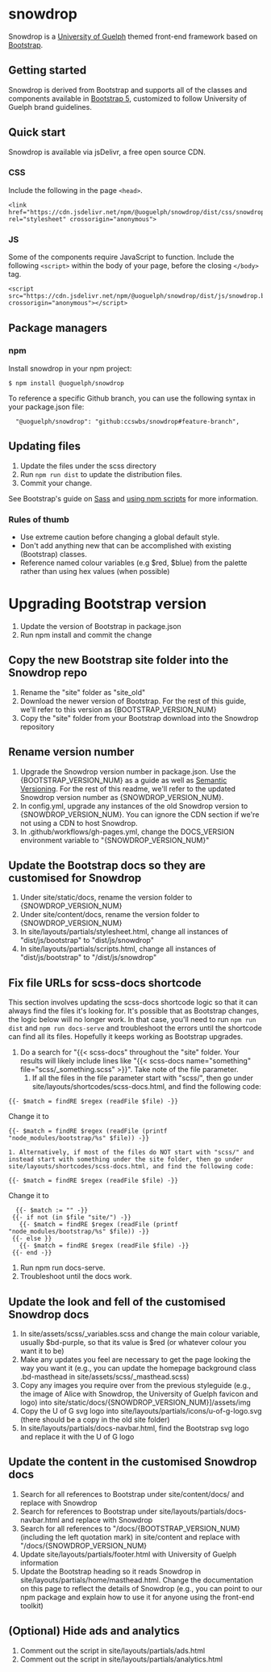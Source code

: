 # snowdrop

Snowdrop is a [University of Guelph](https://www.uoguelph.ca/) themed
front-end framework based on [Bootstrap](https://getbootstrap.com/).

## Getting started

Snowdrop is derived from Bootstrap and supports all of the classes and components available 
in [Bootstrap 5](https://getbootstrap.com/docs/5.1/getting-started/introduction/), customized
to follow University of Guelph brand guidelines.

## Quick start

Snowdrop is available via jsDelivr, a free open source CDN. 

### CSS

Include the following in the page `<head>`.

```  
<link href="https://cdn.jsdelivr.net/npm/@uoguelph/snowdrop/dist/css/snowdrop.min.css" rel="stylesheet" crossorigin="anonymous">
```

### JS

Some of the components require JavaScript to function. Include the
following `<script>` within the body of your page, before the closing
`</body>` tag.

```
<script src="https://cdn.jsdelivr.net/npm/@uoguelph/snowdrop/dist/js/snowdrop.bundle.min.js" crossorigin="anonymous"></script>
```

## Package managers

### npm

Install snowdrop in your npm project:

```
$ npm install @uoguelph/snowdrop
```

To reference a specific Github branch, you can use the following syntax in your package.json file:
 ```
   "@uoguelph/snowdrop": "github:ccswbs/snowdrop#feature-branch",
 ```

 ## Updating files

 1. Update the files under the scss directory
 2. Run `npm run dist` to update the distribution files.
 3. Commit your change.

 See Bootstrap's guide on [Sass](https://getbootstrap.com/docs/5.2/customize/sass/) and [using npm scripts](https://getbootstrap.com/docs/5.2/getting-started/contribute/#using-npm-scripts) for more information.

 ### Rules of thumb

 - Use extreme caution before changing a global default style.
 - Don't add anything new that can be accomplished with existing (Bootstrap) classes.
 - Reference named colour variables (e.g $red, $blue) from the palette rather than using hex values (when possible)

 # Upgrading Bootstrap version

 1. Update the version of Bootstrap in package.json
 1. Run npm install and commit the change

 ## Copy the new Bootstrap site folder into the Snowdrop repo
 1. Rename the "site" folder as "site_old"
 1. Download the newer version of Bootstrap. For the rest of this guide, we'll refer to this version as {BOOTSTRAP_VERSION_NUM}
 1. Copy the "site" folder from your Bootstrap download into the Snowdrop repository

 ## Rename version number
 1. Upgrade the Snowdrop version number in package.json. Use the {BOOTSTRAP_VERSION_NUM} as a guide as well as [Semantic Versioning](https://semver.org). For the rest of this readme, we'll refer to the updated Snowdrop version number as {SNOWDROP_VERSION_NUM}.
 1. In config.yml, upgrade any instances of the old Snowdrop version to {SNOWDROP_VERSION_NUM}. You can ignore the CDN section if we're not using a CDN to host Snowdrop.
 1. In .github/workflows/gh-pages.yml, change the DOCS_VERSION environment variable to "{SNOWDROP_VERSION_NUM}"

 ## Update the Bootstrap docs so they are customised for Snowdrop
 1. Under site/static/docs, rename the version folder to {SNOWDROP_VERSION_NUM}
 1. Under site/content/docs, rename the version folder to {SNOWDROP_VERSION_NUM}
 1. In site/layouts/partials/stylesheet.html, change all instances of "dist/js/bootstrap" to "dist/js/snowdrop"
 1. In site/layouts/partials/scripts.html, change all instances of "dist/js/bootstrap" to "/dist/js/snowdrop"

 ## Fix file URLs for scss-docs shortcode
This section involves updating the scss-docs shortcode logic so that it can always find the files it's looking for. It's possible that as Bootstrap changes, the logic below will no longer work. In that case, you'll need to run `npm run dist` and `npm run docs-serve` and troubleshoot the errors until the shortcode can find all its files. Hopefully it keeps working as Bootstrap upgrades.

 1. Do a search for "{{< scss-docs" throughout the "site" folder. Your results will likely include lines like "{{< scss-docs name="something" file="scss/_something.scss" >}}". Take note of the file parameter.
    1. If all the files in the file parameter start with "scss/", then go under site/layouts/shortcodes/scss-docs.html, and find the following code:
 ```
 {{- $match = findRE $regex (readFile $file) -}}
 ```
 Change it to
 ```
 {{- $match = findRE $regex (readFile (printf "node_modules/bootstrap/%s" $file)) -}}
 ```
    1. Alternatively, if most of the files do NOT start with "scss/" and instead start with something under the site folder, then go under site/layouts/shortcodes/scss-docs.html, and find the following code:
 ```
 {{- $match = findRE $regex (readFile $file) -}}
 ```
 Change it to
 ```
   {{- $match := "" -}}
  {{- if not (in $file "site/") -}}
    {{- $match = findRE $regex (readFile (printf "node_modules/bootstrap/%s" $file)) -}}
  {{- else }}
    {{- $match = findRE $regex (readFile $file) -}}
  {{- end -}}
 ```

1. Run npm run docs-serve.
1. Troubleshoot until the docs work.

## Update the look and fell of the customised Snowdrop docs
1. In site/assets/scss/_variables.scss and change the main colour variable, usually $bd-purple, so that its value is $red (or whatever colour you want it to be)
1. Make any updates you feel are necessary to get the page looking the way you want it (e.g., you can update the homepage background class .bd-masthead in site/assets/scss/_masthead.scss)
1. Copy any images you require over from the previous styleguide (e.g., the image of Alice with Snowdrop, the University of Guelph favicon and logo) into site/static/docs/{SNOWDROP_VERSION_NUM}]/assets/img
1. Copy the U of G svg logo into site/layouts/partials/icons/u-of-g-logo.svg (there should be a copy in the old site folder)
1. In site/layouts/partials/docs-navbar.html, find the Bootstrap svg logo and replace it with the U of G logo

## Update the content in the customised Snowdrop docs
1. Search for all references to Bootstrap under site/content/docs/ and replace with Snowdrop
1. Search for references to Bootstrap under site/layouts/partials/docs-navbar.html and replace with Snowdrop 
1. Search for all references to "/docs/{BOOTSTRAP_VERSION_NUM} (including the left quotation mark) in site/content and replace with "/docs/{SNOWDROP_VERSION_NUM}
1. Update site/layouts/partials/footer.html with University of Guelph information
1. Update the Bootstrap heading so it reads Snowdrop in site/layouts/partials/home/masthead.html. Change the documentation on this page to reflect the details of Snowdrop (e.g., you can point to our npm package and explain how to use it for anyone using the front-end toolkit)

## (Optional) Hide ads and analytics
1. Comment out the script in site/layouts/partials/ads.html
1. Comment out the script in site/layouts/partials/analytics.html
